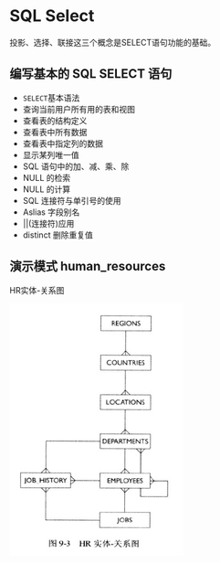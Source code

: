 # SQL Select

投影、选择、联接这三个概念是SELECT语句功能的基础。

## 编写基本的 SQL SELECT 语句

- `SELECT`基本语法
- 查询当前用户所有用的表和视图
- 查看表的结构定义
- 查看表中所有数据
- 查看表中指定列的数据
- 显示某列唯一值
- SQL 语句中的加、减、乘、除
- NULL 的检索
- NULL 的计算
- SQL 连接符与单引号的使用
- Aslias 字段别名
- ||(连接符)应用
- distinct 删除重复值

## 演示模式 human_resources

HR实体-关系图

![HR_E-R](img/HR_E-R.png)

